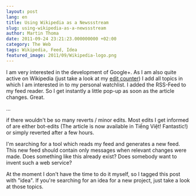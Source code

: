 ```yaml
---
layout: post
lang: en
title: Using Wikipedia as a Newssstream
slug: using-wikipedia-as-a-newssstream
author: Martin Thoma
date: 2011-09-24 23:21:23.000000000 +02:00
category: The Web
tags: Wikipedia, Feed, Idea
featured_image: 2011/09/Wikipedia-logo.png
---
```

I am very interested in the development of Google+. As I am also quite active on Wikipedia (just take a look at my <a href="http://toolserver.org/~soxred93/pcount/index.php?name=MartinThoma&lang=de&wiki=wikipedia">edit counter</a>) I add all topics in which I am interested in to my personal watchlist. I added the RSS-Feed to my feed reader. So I get instantly a little pop-up as soon as the article changes. Great.

...

if there wouldn't be so many reverts / minor edits. Most edits I get informed of are either bot-edits (The article is now available in Tiếng Việt! Fantastic!) or simply reverted after a few hours.

I'm searching for a tool which reads my feed and generates a new feed. This new feed should contain only messages when relevant changes were made. Does something like this already exist? Does somebody want to invent such a web service?

At the moment I don't have the time to do it myself, so I tagged this post with "idea". If you're searching for an idea for a new project, just take a look at those topics.

